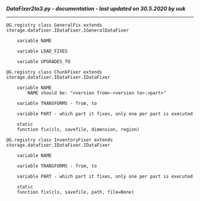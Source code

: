 ***DataFixer2to3.py - documentation - last updated on 30.5.2020 by uuk***
___

    @G.registry class GeneralFix extends storage.datafixer.IDataFixer.IGeneralDataFixer

        variable NAME

        variable LOAD_FIXES

        variable UPGRADES_TO

    @G.registry class ChunkFixer extends storage.datafixer.IDataFixer.IDataFixer

        variable NAME
            NAME should be: "<version from>-<version to>:<part>"

        variable TRANSFORMS - from, to

        variable PART - which part it fixes, only one per part is executed

        static
        function fix(cls, savefile, dimension, region)

    @G.registry class InventoryFixer extends storage.datafixer.IDataFixer.IDataFixer

        variable NAME

        variable TRANSFORMS - from, to

        variable PART - which part it fixes, only one per part is executed

        static
        function fix(cls, savefile, path, file=None)